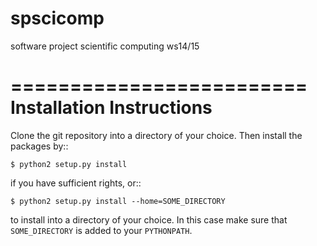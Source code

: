 spscicomp
=========

software project scientific computing ws14/15

=========================
Installation Instructions
=========================

Clone the git repository into a directory of your choice. Then install the packages by::

    $ python2 setup.py install

if you have sufficient rights, or::

    $ python2 setup.py install --home=SOME_DIRECTORY

to install into a directory of your choice. In this case make sure that ``SOME_DIRECTORY`` is added to your ``PYTHONPATH``.
